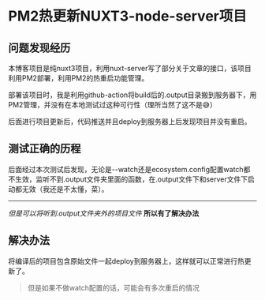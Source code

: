 # PM2热更新NUXT3-node-server项目

## 问题发现经历

本博客项目是纯nuxt3项目，利用nuxt-server写了部分关于文章的接口，该项目利用PM2部署，利用PM2的热重启功能管理。

部署该项目时，我是利用github-action将build后的.output目录搬到服务器下，用PM2管理，并没有在本地测试过这种可行性（理所当然了这不是😅）

后面进行项目更新后，代码推送并且deploy到服务器上后发现项目并没有重启。

## 测试正确的历程 

后面经过本次测试后发现，无论是--watch还是ecosystem.config配置watch都不生效，监听不到.output文件夹里面的函数，在.output文件下和server文件下启动都无效（我还是不太懂，菜）。

---

*但是可以将听到.output文件夹外的项目文件* **所以有了解决办法**

## 解决办法 

将编译后的项目包含原始文件一起deploy到服务器上，这样就可以正常进行热更新了。

>但是如果不做watch配置的话，可能会有多次重启的情况





